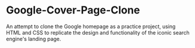 # Google-Cover-Page-Clone
An attempt to clone the Google homepage as a practice project, using HTML and CSS to replicate the design and functionality of the iconic search engine's landing page.
